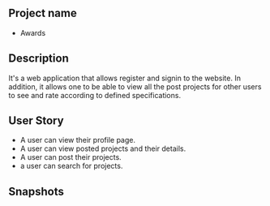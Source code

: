 ## Project name
* Awards

## Description
It's a web application that allows register and signin to the website. In addition, it allows one to be able to view all the post projects for other users to see and rate according to defined specifications.

## User Story
* A user can view their profile page.
* A user can view posted projects and their details.
* A user can post their projects.
* a user can search for projects.

## Snapshots

